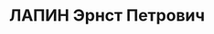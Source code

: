 ---
title: ЛАПИН Эрнст Петрович
description: "1893 г.р., латыш, член ВКП(б) с 03.1917, 23.10.1937 ОПК при ПУ ХВО исключен,\
  \ интендант 2-го РАНГА 24.01.1936 № 0256/п, помощник нач. 5 отдела штаба Харьковского\
  \ ВО,. \n  арестован 18.10.1937. \n  ВКВС - 05.01.1938, ВМН. Расстрелян 06.01.1938,\
  \ Харьков"
---